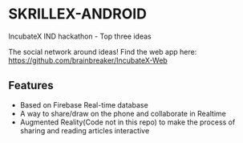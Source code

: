 # SKRILLEX-ANDROID
IncubateX IND hackathon - Top three ideas 

The social network around ideas!
Find the web app here: https://github.com/brainbreaker/IncubateX-Web

## Features

- Based on Firebase Real-time database
- A way to share/draw on the phone and collaborate in Realtime
- Augmented Reality(Code not in this repo) to make the process of sharing and reading articles interactive

